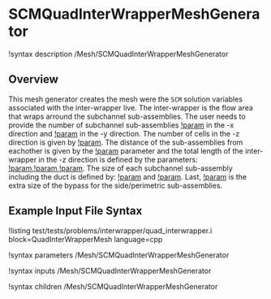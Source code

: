 # SCMQuadInterWrapperMeshGenerator

!syntax description /Mesh/SCMQuadInterWrapperMeshGenerator

## Overview

<!-- -->

This mesh generator creates the mesh were the `SCM` solution variables associated with the inter-wrapper live. The inter-wrapper is the flow area that wraps arround the subchannel sub-assemblies.
The user needs to provide the number of subchannel sub-assemblies [!param](/Mesh/SCMQuadInterWrapperMeshGenerator/nx) in the -x direction and [!param](/Mesh/SCMQuadInterWrapperMeshGenerator/ny) in the -y direction.
The number of cells in the -z direction is given by [!param](/Mesh/SCMQuadInterWrapperMeshGenerator/n_cells). The distance of the sub-assemblies from eachother is
given by the [!param](/Mesh/SCMQuadInterWrapperMeshGenerator/assembly_pitch) parameter and the total length of the inter-wrapper in the -z direction is defined by the parameters:
[!param](/Mesh/SCMQuadInterWrapperMeshGenerator/heated_length),[!param](/Mesh/SCMQuadInterWrapperMeshGenerator/unheated_length_entry),[!param](/Mesh/SCMQuadInterWrapperMeshGenerator/unheated_length_exit).
The size of each subchannel sub-assembly including the duct is defined by: [!param](/Mesh/SCMQuadInterWrapperMeshGenerator/assembly_side_x) and [!param](/Mesh/SCMQuadInterWrapperMeshGenerator/assembly_side_y).
Last, [!param](/Mesh/SCMQuadInterWrapperMeshGenerator/side_bypass) is the extra size of the bypass for the side/perimetric sub-assemblies.

## Example Input File Syntax

!listing test/tests/problems/interwrapper/quad_interwrapper.i block=QuadInterWrapperMesh language=cpp

!syntax parameters /Mesh/SCMQuadInterWrapperMeshGenerator

!syntax inputs /Mesh/SCMQuadInterWrapperMeshGenerator

!syntax children /Mesh/SCMQuadInterWrapperMeshGenerator
